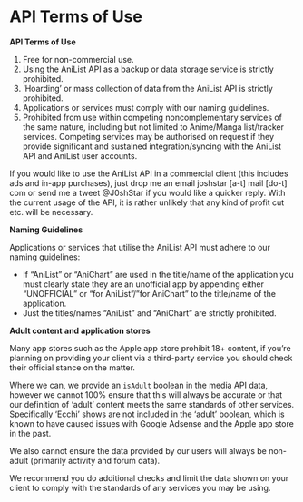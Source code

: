 # API Terms of Use

**API Terms of Use**

1. Free for non-commercial use. 
2. Using the AniList API as a backup or data storage service is strictly prohibited. 
3. ‘Hoarding’ or mass collection of data from the AniList API is strictly prohibited. 
4. Applications or services must comply with our naming guidelines.
5. Prohibited from use within competing noncomplementary services of the same nature, including but not limited to Anime/Manga list/tracker services. Competing services may be authorised on request if they provide significant and sustained integration/syncing with the AniList API and AniList user accounts.

If you would like to use the AniList API in a commercial client (this includes ads and in-app purchases), just drop me an email joshstar [a-t] mail [do-t] com or send me a tweet @J0shStar if you would like a quicker reply. With the current usage of the API, it is rather unlikely that any kind of profit cut etc. will be necessary.

**Naming Guidelines**

Applications or services that utilise the AniList API must adhere to our naming guidelines:

* If “AniList” or “AniChart” are used in the title/name of the application you must clearly state they are an unofficial app by appending either “UNOFFICIAL” or “for AniList”/”for AniChart” to the title/name of the application.
* Just the titles/names “AniList” and “AniChart” are strictly prohibited.

**Adult content** **and application stores**

Many app stores such as the Apple app store prohibit 18+ content, if you’re planning on providing your client via a third-party service you should check their official stance on the matter.

Where we can, we provide an `isAdult` boolean in the media API data, however we cannot 100% ensure that this will always be accurate or that our definition of ‘adult’ content meets the same standards of other services. Specifically ‘Ecchi’ shows are not included in the ‘adult’ boolean, which is known to have caused issues with Google Adsense and the Apple app store in the past.

We also cannot ensure the data provided by our users will always be non-adult \(primarily activity and forum data\).

We recommend you do additional checks and limit the data shown on your client to comply with the standards of any services you may be using.

